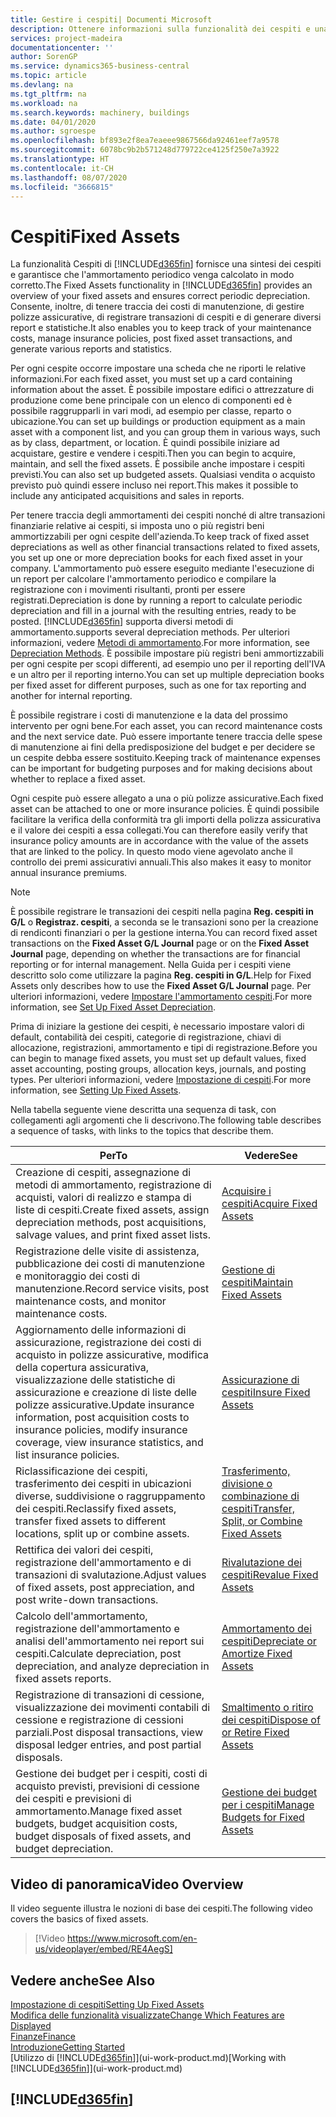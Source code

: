 ```yaml
---
title: Gestire i cespiti| Documenti Microsoft
description: Ottenere informazioni sulla funzionalità dei cespiti e una panoramica delle modalità di utilizzo dei cespiti.
services: project-madeira
documentationcenter: ''
author: SorenGP
ms.service: dynamics365-business-central
ms.topic: article
ms.devlang: na
ms.tgt_pltfrm: na
ms.workload: na
ms.search.keywords: machinery, buildings
ms.date: 04/01/2020
ms.author: sgroespe
ms.openlocfilehash: bf893e2f8ea7eaeee9867566da92461eef7a9578
ms.sourcegitcommit: 6078bc9b2b571248d779722ce4125f250e7a3922
ms.translationtype: HT
ms.contentlocale: it-CH
ms.lasthandoff: 08/07/2020
ms.locfileid: "3666815"
---
```

# <a name="fixed-assets"></a><span data-ttu-id="0bac8-103">Cespiti</span><span class="sxs-lookup"><span data-stu-id="0bac8-103">Fixed Assets</span></span>
<span data-ttu-id="0bac8-104">La funzionalità Cespiti di [!INCLUDE[d365fin](includes/d365fin_md.md)] fornisce una sintesi dei cespiti e garantisce che l'ammortamento periodico venga calcolato in modo corretto.</span><span class="sxs-lookup"><span data-stu-id="0bac8-104">The Fixed Assets functionality in [!INCLUDE[d365fin](includes/d365fin_md.md)] provides an overview of your fixed assets and ensures correct periodic depreciation.</span></span> <span data-ttu-id="0bac8-105">Consente, inoltre, di tenere traccia dei costi di manutenzione, di gestire polizze assicurative, di registrare transazioni di cespiti e di generare diversi report e statistiche.</span><span class="sxs-lookup"><span data-stu-id="0bac8-105">It also enables you to keep track of your maintenance costs, manage insurance policies, post fixed asset transactions, and generate various reports and statistics.</span></span>

<span data-ttu-id="0bac8-106">Per ogni cespite occorre impostare una scheda che ne riporti le relative informazioni.</span><span class="sxs-lookup"><span data-stu-id="0bac8-106">For each fixed asset, you must set up a card containing information about the asset.</span></span> <span data-ttu-id="0bac8-107">È possibile impostare edifici o attrezzature di produzione come bene principale con un elenco di componenti ed è possibile raggrupparli in vari modi, ad esempio per classe, reparto o ubicazione.</span><span class="sxs-lookup"><span data-stu-id="0bac8-107">You can set up buildings or production equipment as a main asset with a component list, and you can group them in various ways, such as by class, department, or location.</span></span> <span data-ttu-id="0bac8-108">È quindi possibile iniziare ad acquistare, gestire e vendere i cespiti.</span><span class="sxs-lookup"><span data-stu-id="0bac8-108">Then you can begin to acquire, maintain, and sell the fixed assets.</span></span> <span data-ttu-id="0bac8-109">È possibile anche impostare i cespiti previsti.</span><span class="sxs-lookup"><span data-stu-id="0bac8-109">You can also set up budgeted assets.</span></span> <span data-ttu-id="0bac8-110">Qualsiasi vendita o acquisto previsto può quindi essere incluso nei report.</span><span class="sxs-lookup"><span data-stu-id="0bac8-110">This makes it possible to include any anticipated acquisitions and sales in reports.</span></span>

<span data-ttu-id="0bac8-111">Per tenere traccia degli ammortamenti dei cespiti nonché di altre transazioni finanziarie relative ai cespiti, si imposta uno o più registri beni ammortizzabili per ogni cespite dell'azienda.</span><span class="sxs-lookup"><span data-stu-id="0bac8-111">To keep track of fixed asset depreciations as well as other financial transactions related to fixed assets, you set up one or more depreciation books for each fixed asset in your company.</span></span> <span data-ttu-id="0bac8-112">L'ammortamento può essere eseguito mediante l'esecuzione di un report per calcolare l'ammortamento periodico e compilare la registrazione con i movimenti risultanti, pronti per essere registrati.</span><span class="sxs-lookup"><span data-stu-id="0bac8-112">Depreciation is done by running a report to calculate periodic depreciation and fill in a journal with the resulting entries, ready to be posted.</span></span> [!INCLUDE[d365fin](includes/d365fin_md.md)] <span data-ttu-id="0bac8-113">supporta diversi metodi di ammortamento.</span><span class="sxs-lookup"><span data-stu-id="0bac8-113">supports several depreciation methods.</span></span> <span data-ttu-id="0bac8-114">Per ulteriori informazioni, vedere [Metodi di ammortamento](fa-depreciation-methods.md).</span><span class="sxs-lookup"><span data-stu-id="0bac8-114">For more information, see [Depreciation Methods](fa-depreciation-methods.md).</span></span> <span data-ttu-id="0bac8-115">È possibile impostare più registri beni ammortizzabili per ogni cespite per scopi differenti, ad esempio uno per il reporting dell'IVA e un altro per il reporting interno.</span><span class="sxs-lookup"><span data-stu-id="0bac8-115">You can set up multiple depreciation books per fixed asset for different purposes, such as one for tax reporting and another for internal reporting.</span></span>

<span data-ttu-id="0bac8-116">È possibile registrare i costi di manutenzione e la data del prossimo intervento per ogni bene.</span><span class="sxs-lookup"><span data-stu-id="0bac8-116">For each asset, you can record maintenance costs and the next service date.</span></span> <span data-ttu-id="0bac8-117">Può essere importante tenere traccia delle spese di manutenzione ai fini della predisposizione del budget e per decidere se un cespite debba essere sostituito.</span><span class="sxs-lookup"><span data-stu-id="0bac8-117">Keeping track of maintenance expenses can be important for budgeting purposes and for making decisions about whether to replace a fixed asset.</span></span>

<span data-ttu-id="0bac8-118">Ogni cespite può essere allegato a una o più polizze assicurative.</span><span class="sxs-lookup"><span data-stu-id="0bac8-118">Each fixed asset can be attached to one or more insurance policies.</span></span> <span data-ttu-id="0bac8-119">È quindi possibile facilitare la verifica della conformità tra gli importi della polizza assicurativa e il valore dei cespiti a essa collegati.</span><span class="sxs-lookup"><span data-stu-id="0bac8-119">You can therefore easily verify that insurance policy amounts are in accordance with the value of the assets that are linked to the policy.</span></span> <span data-ttu-id="0bac8-120">In questo modo viene agevolato anche il controllo dei premi assicurativi annuali.</span><span class="sxs-lookup"><span data-stu-id="0bac8-120">This also makes it easy to monitor annual insurance premiums.</span></span>

> [!NOTE]  
>   <span data-ttu-id="0bac8-121">È possibile registrare le transazioni dei cespiti nella pagina **Reg. cespiti in G/L** o **Registraz. cespiti**, a seconda se le transazioni sono per la creazione di rendiconti finanziari o per la gestione interna.</span><span class="sxs-lookup"><span data-stu-id="0bac8-121">You can record fixed asset transactions on the **Fixed Asset G/L Journal** page or on the **Fixed Asset Journal** page, depending on whether the transactions are for financial reporting or for internal management.</span></span> <span data-ttu-id="0bac8-122">Nella Guida per i cespiti viene descritto solo come utilizzare la pagina **Reg. cespiti in G/L**.</span><span class="sxs-lookup"><span data-stu-id="0bac8-122">Help for Fixed Assets only describes how to use the **Fixed Asset G/L Journal** page.</span></span> <span data-ttu-id="0bac8-123">Per ulteriori informazioni, vedere [Impostare l'ammortamento cespiti](fa-how-setup-depreciation.md).</span><span class="sxs-lookup"><span data-stu-id="0bac8-123">For more information, see [Set Up Fixed Asset Depreciation](fa-how-setup-depreciation.md).</span></span>

<span data-ttu-id="0bac8-124">Prima di iniziare la gestione dei cespiti, è necessario impostare valori di default, contabilità dei cespiti, categorie di registrazione, chiavi di allocazione, registrazioni, ammortamento e tipi di registrazione.</span><span class="sxs-lookup"><span data-stu-id="0bac8-124">Before you can begin to manage fixed assets, you must set up default values, fixed asset accounting, posting groups, allocation keys, journals, and posting types.</span></span> <span data-ttu-id="0bac8-125">Per ulteriori informazioni, vedere [Impostazione di cespiti](fa-setup.md).</span><span class="sxs-lookup"><span data-stu-id="0bac8-125">For more information, see [Setting Up Fixed Assets](fa-setup.md).</span></span>

<span data-ttu-id="0bac8-126">Nella tabella seguente viene descritta una sequenza di task, con collegamenti agli argomenti che li descrivono.</span><span class="sxs-lookup"><span data-stu-id="0bac8-126">The following table describes a sequence of tasks, with links to the topics that describe them.</span></span>

| <span data-ttu-id="0bac8-127">Per</span><span class="sxs-lookup"><span data-stu-id="0bac8-127">To</span></span> | <span data-ttu-id="0bac8-128">Vedere</span><span class="sxs-lookup"><span data-stu-id="0bac8-128">See</span></span> |
| --- | --- |
| <span data-ttu-id="0bac8-129">Creazione di cespiti, assegnazione di metodi di ammortamento, registrazione di acquisti, valori di realizzo e stampa di liste di cespiti.</span><span class="sxs-lookup"><span data-stu-id="0bac8-129">Create fixed assets, assign depreciation methods, post acquisitions, salvage values, and print fixed asset lists.</span></span> |[<span data-ttu-id="0bac8-130">Acquisire i cespiti</span><span class="sxs-lookup"><span data-stu-id="0bac8-130">Acquire Fixed Assets</span></span>](fa-how-acquire.md) |
| <span data-ttu-id="0bac8-131">Registrazione delle visite di assistenza, pubblicazione dei costi di manutenzione e monitoraggio dei costi di manutenzione.</span><span class="sxs-lookup"><span data-stu-id="0bac8-131">Record service visits, post maintenance costs, and monitor maintenance costs.</span></span> |[<span data-ttu-id="0bac8-132">Gestione di cespiti</span><span class="sxs-lookup"><span data-stu-id="0bac8-132">Maintain Fixed Assets</span></span>](fa-how-maintain.md) |
| <span data-ttu-id="0bac8-133">Aggiornamento delle informazioni di assicurazione, registrazione dei costi di acquisto in polizze assicurative, modifica della copertura assicurativa, visualizzazione delle statistiche di assicurazione e creazione di liste delle polizze assicurative.</span><span class="sxs-lookup"><span data-stu-id="0bac8-133">Update insurance information, post acquisition costs to insurance policies, modify insurance coverage, view insurance statistics, and list insurance policies.</span></span> |[<span data-ttu-id="0bac8-134">Assicurazione di cespiti</span><span class="sxs-lookup"><span data-stu-id="0bac8-134">Insure Fixed Assets</span></span>](fa-how-insure.md) |
| <span data-ttu-id="0bac8-135">Riclassificazione dei cespiti, trasferimento dei cespiti in ubicazioni diverse, suddivisione o raggruppamento dei cespiti.</span><span class="sxs-lookup"><span data-stu-id="0bac8-135">Reclassify fixed assets, transfer fixed assets to different locations, split up or combine assets.</span></span> |[<span data-ttu-id="0bac8-136">Trasferimento, divisione o combinazione di cespiti</span><span class="sxs-lookup"><span data-stu-id="0bac8-136">Transfer, Split, or Combine Fixed Assets</span></span>](fa-how-trans-split-combine.md) |
| <span data-ttu-id="0bac8-137">Rettifica dei valori dei cespiti, registrazione dell'ammortamento e di transazioni di svalutazione.</span><span class="sxs-lookup"><span data-stu-id="0bac8-137">Adjust values of fixed assets, post appreciation, and post write-down transactions.</span></span> |[<span data-ttu-id="0bac8-138">Rivalutazione dei cespiti</span><span class="sxs-lookup"><span data-stu-id="0bac8-138">Revalue Fixed Assets</span></span>](fa-how-revalue.md) |
| <span data-ttu-id="0bac8-139">Calcolo dell'ammortamento, registrazione dell'ammortamento e analisi dell'ammortamento nei report sui cespiti.</span><span class="sxs-lookup"><span data-stu-id="0bac8-139">Calculate depreciation, post depreciation, and  analyze depreciation in fixed assets reports.</span></span> |[<span data-ttu-id="0bac8-140">Ammortamento dei cespiti</span><span class="sxs-lookup"><span data-stu-id="0bac8-140">Depreciate or Amortize Fixed Assets</span></span>](fa-how-depreciate-amortize.md) |
| <span data-ttu-id="0bac8-141">Registrazione di transazioni di cessione, visualizzazione dei movimenti contabili di cessione e registrazione di cessioni parziali.</span><span class="sxs-lookup"><span data-stu-id="0bac8-141">Post disposal transactions, view disposal ledger entries, and post partial disposals.</span></span> |[<span data-ttu-id="0bac8-142">Smaltimento o ritiro dei cespiti</span><span class="sxs-lookup"><span data-stu-id="0bac8-142">Dispose of or Retire Fixed Assets</span></span>](fa-how-dispose-retire.md) |
| <span data-ttu-id="0bac8-143">Gestione dei budget per i cespiti, costi di acquisto previsti, previsioni di cessione dei cespiti e previsioni di ammortamento.</span><span class="sxs-lookup"><span data-stu-id="0bac8-143">Manage fixed asset budgets, budget acquisition costs, budget disposals of fixed assets, and budget depreciation.</span></span> |[<span data-ttu-id="0bac8-144">Gestione dei budget per i cespiti</span><span class="sxs-lookup"><span data-stu-id="0bac8-144">Manage Budgets for Fixed Assets</span></span>](fa-how-manage-budgets.md) |

## <a name="video-overview"></a><span data-ttu-id="0bac8-145">Video di panoramica</span><span class="sxs-lookup"><span data-stu-id="0bac8-145">Video Overview</span></span>
<span data-ttu-id="0bac8-146">Il video seguente illustra le nozioni di base dei cespiti.</span><span class="sxs-lookup"><span data-stu-id="0bac8-146">The following video covers the basics of fixed assets.</span></span>

> [!Video https://www.microsoft.com/en-us/videoplayer/embed/RE4AegS]

## <a name="see-also"></a><span data-ttu-id="0bac8-147">Vedere anche</span><span class="sxs-lookup"><span data-stu-id="0bac8-147">See Also</span></span>
[<span data-ttu-id="0bac8-148">Impostazione di cespiti</span><span class="sxs-lookup"><span data-stu-id="0bac8-148">Setting Up Fixed Assets</span></span>](fa-setup.md)  
[<span data-ttu-id="0bac8-149">Modifica delle funzionalità visualizzate</span><span class="sxs-lookup"><span data-stu-id="0bac8-149">Change Which Features are Displayed</span></span>](ui-experiences.md)  
[<span data-ttu-id="0bac8-150">Finanze</span><span class="sxs-lookup"><span data-stu-id="0bac8-150">Finance</span></span>](finance.md)  
[<span data-ttu-id="0bac8-151">Introduzione</span><span class="sxs-lookup"><span data-stu-id="0bac8-151">Getting Started</span></span>](product-get-started.md)  
<span data-ttu-id="0bac8-152">[Utilizzo di [!INCLUDE[d365fin](includes/d365fin_md.md)]](ui-work-product.md)</span><span class="sxs-lookup"><span data-stu-id="0bac8-152">[Working with [!INCLUDE[d365fin](includes/d365fin_md.md)]](ui-work-product.md)</span></span>

## [!INCLUDE[d365fin](includes/free_trial_md.md)]  
 
